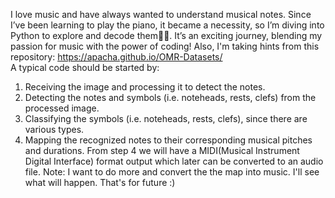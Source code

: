 I love music and have always wanted to understand musical notes. Since I’ve been learning to play the piano, it became a necessity, so I’m diving into Python to explore and decode them🎼🎼. It’s an exciting journey, blending my passion for music with the power of coding! Also, I'm taking hints from this repository: https://apacha.github.io/OMR-Datasets/  <br />
A typical code should be started by:
1. Receiving the image and processing it to detect the notes.
2. Detecting the notes and symbols (i.e. noteheads, rests, clefs) from the processed image.
3. Classifying the symbols (i.e. noteheads, rests, clefs), since there are various types.
4. Mapping the recognized notes to their corresponding musical pitches and durations.
From step 4 we will have a MIDI(Musical Instrument Digital Interface) format output which later can be converted to an audio file.
Note: I want to do more and convert the the map into music. I'll see what will happen. That's for future :)

